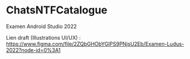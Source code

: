 # ChatsNTFCatalogue
Examen Android Studio 2022

Lien draft (Illustrations UI/UX)  : https://www.figma.com/file/2ZQbGHObYGlPS9PNjsU2Eb/Examen-Ludus-2022?node-id=0%3A1
